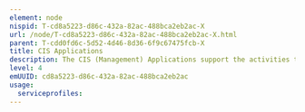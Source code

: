 ```yaml
---
element: node
nispid: T-cd8a5223-d86c-432a-82ac-488bca2eb2ac-X
url: /node/T-cd8a5223-d86c-432a-82ac-488bca2eb2ac-X.html
parent: T-cdd0fd6c-5d52-4d46-8d36-6f9c67475fcb-X
title: CIS Applications
description: The CIS (Management) Applications support the activities that are performed by an organization to design, plan, deliver, protect, operate and control information and communication technology (ICT) services offered to customers.
level: 4
emUUID: cd8a5223-d86c-432a-82ac-488bca2eb2ac
usage:
  serviceprofiles:
---
```

